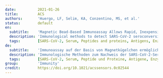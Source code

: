 ```yaml
---
date:          2021-01-26
title:         ACS
authors:       'Huergo, LF, Selim, KA, Conzentino, MS, et al.'
status:        default
en:
  subtitle:    'Magnetic Bead-Based Immunoassay Allows Rapid, Inexpensive, and Quantitative Detection of Human SARS-CoV-2 Antibodies'
  description: 'Immunological methods to detect SARS-CoV-2 seroconversion in humans are important to track COVID-19 cases and the humoral response to SARS-CoV-2 infections and immunization to future vaccines. The aim of this work was to develop a simple chromogenic magnetic bead-based immunoassay which allows rapid, inexpensive, and quantitative detection of human antibodies against SARS-CoV-2 in serum, plasma, or blood. Recombinant 6xHis-tagged SARS-CoV-2 Nucleocapsid protein was mobilized on the surface of Ni2+ magnetic beads and challenged with serum or blood samples obtained from controls or COVID-19 cases. The beads were washed, incubated with anti-human IgG-HPR conjugate, and immersed into a solution containing a chromogenic HPR substrate. Bead transfer and homogenization between solutions was aided by a simple low-cost device. The method was validated by two independent laboratories, and the performance to detect SARS-CoV-2 seroconversion in humans was in the same range as obtained using the gold standard immunoassays ELISA and Luminex, though requiring only a fraction of consumables, instrumentation, time to deliver results, and volume of sample. Furthermore, the results obtained with the method described can be visually interpreted without compromising accuracy as demonstrated by validation at a point-of-care unit. The magnetic bead immunoassay throughput can be customized on demand and is readily adapted to be used with any other 6xHis tagged protein or peptide as antigen to track other diseases.'
  tags:        [SARS-CoV-2, Serum, Peptides and proteins, Antigens, Enzyme-linked immunosorbent assays, Assays]
de:
  subtitle:    'Immunoassay auf der Basis von Magnetkügelchen ermöglicht schnellen, kostengünstigen und quantitativen Nachweis von menschlichen SARS-CoV-2-Antikörpern'
  description: 'Immunologische Methoden zum Nachweis der SARS-CoV-2-Serokonversion beim Menschen sind wichtig, um COVID-19-Fälle und die humorale Reaktion auf SARS-CoV-2-Infektionen sowie die Immunisierung mit künftigen Impfstoffen zu verfolgen. Ziel dieser Arbeit war die Entwicklung eines einfachen chromogenen Immunoassays auf Magnetic-Bead-Basis, der einen schnellen, kostengünstigen und quantitativen Nachweis von menschlichen Antikörpern gegen SARS-CoV-2 in Serum, Plasma oder Blut ermöglicht. Das rekombinante 6xHis-markierte SARS-CoV-2-Nukleokapsidprotein wurde auf der Oberfläche von Ni2+-Magnetbeads mobilisiert und mit Serum- oder Blutproben von Kontrollen oder COVID-19-Fällen in Kontakt gebracht. Die Beads wurden gewaschen, mit Anti-Human-IgG-HPR-Konjugat inkubiert und in eine Lösung mit einem chromogenen HPR-Substrat getaucht. Der Bead-Transfer und die Homogenisierung zwischen den Lösungen wurde durch ein einfaches, kostengünstiges Gerät unterstützt. Die Methode wurde von zwei unabhängigen Labors validiert, und die Leistung zum Nachweis einer SARS-CoV-2-Serokonversion beim Menschen lag im gleichen Bereich wie bei den Goldstandard-Immunoassays ELISA und Luminex, wobei nur ein Bruchteil der Verbrauchsmaterialien, der Geräte, der Zeit zur Bereitstellung der Ergebnisse und des Probenvolumens benötigt wurde. Darüber hinaus können die mit der beschriebenen Methode erzielten Ergebnisse visuell interpretiert werden, ohne die Genauigkeit zu beeinträchtigen, wie die Validierung in einer Point-of-Care-Einheit gezeigt hat. Der Durchsatz des Magnetkügelchen-Immunoassays kann bei Bedarf angepasst werden und lässt sich ohne weiteres mit jedem anderen 6xHis-markierten Protein oder Peptid als Antigen zum Nachweis anderer Krankheiten verwenden.' 
  tags:        [SARS-CoV-2, Serum, Peptide und Proteine, Antigene, Enzymimmunoassays, Assays]
group:         'Immunity'
credit:        https://doi.org/10.1021/acssensors.0c02544
---
```

